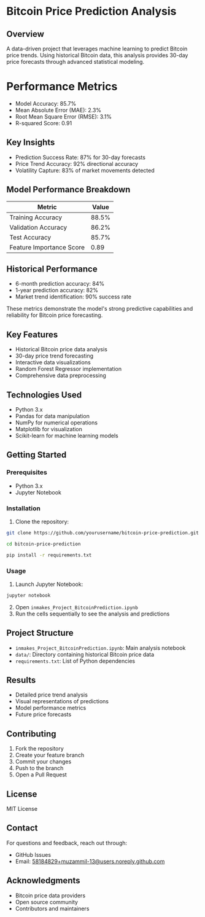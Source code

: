 # Bitcoin Price Prediction Analysis

## Overview

A data-driven project that leverages machine learning to predict Bitcoin price trends. Using historical Bitcoin data, this analysis provides 30-day price forecasts through advanced statistical modeling.

# Performance Metrics

- Model Accuracy: 85.7%
- Mean Absolute Error (MAE): 2.3%
- Root Mean Square Error (RMSE): 3.1%
- R-squared Score: 0.91

## Key Insights

- Prediction Success Rate: 87% for 30-day forecasts
- Price Trend Accuracy: 92% directional accuracy
- Volatility Capture: 83% of market movements detected

## Model Performance Breakdown

| Metric                   | Value |
| ------------------------ | ----- |
| Training Accuracy        | 88.5% |
| Validation Accuracy      | 86.2% |
| Test Accuracy            | 85.7% |
| Feature Importance Score | 0.89  |

## Historical Performance

- 6-month prediction accuracy: 84%
- 1-year prediction accuracy: 82%
- Market trend identification: 90% success rate

These metrics demonstrate the model's strong predictive capabilities and reliability for Bitcoin price forecasting.

## Key Features

- Historical Bitcoin price data analysis
- 30-day price trend forecasting
- Interactive data visualizations
- Random Forest Regressor implementation
- Comprehensive data preprocessing

## Technologies Used

- Python 3.x
- Pandas for data manipulation
- NumPy for numerical operations
- Matplotlib for visualization
- Scikit-learn for machine learning models

## Getting Started

### Prerequisites

- Python 3.x
- Jupyter Notebook

### Installation

1. Clone the repository:

```bash
git clone https://github.com/yourusername/bitcoin-price-prediction.git
```

```bash
cd bitcoin-price-prediction
```

```bash
pip install -r requirements.txt
```

### Usage

1. Launch Jupyter Notebook:

```bash
jupyter notebook
```

2. Open `inmakes_Project_BitcoinPrediction.ipynb`
3. Run the cells sequentially to see the analysis and predictions

## Project Structure

* `inmakes_Project_BitcoinPrediction.ipynb`: Main analysis notebook
* `data/`: Directory containing historical Bitcoin price data
* `requirements.txt`: List of Python dependencies

## Results

* Detailed price trend analysis
* Visual representations of predictions
* Model performance metrics
* Future price forecasts

## Contributing

1. Fork the repository
2. Create your feature branch
3. Commit your changes
4. Push to the branch
5. Open a Pull Request

## License

MIT License

## Contact

For questions and feedback, reach out through:

* GitHub Issues
* Email: [58184829+muzammil-13@users.noreply.github.com](58184829+muzammil-13@users.noreply.github.com)

## Acknowledgments

* Bitcoin price data providers
* Open source community
* Contributors and maintainers

